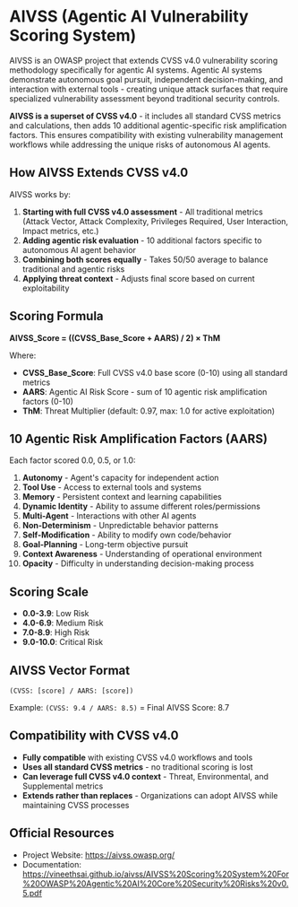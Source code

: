 # AIVSS (Agentic AI Vulnerability Scoring System)

AIVSS is an OWASP project that extends CVSS v4.0 vulnerability scoring methodology specifically for agentic AI systems. Agentic AI systems demonstrate autonomous goal pursuit, independent decision-making, and interaction with external tools - creating unique attack surfaces that require specialized vulnerability assessment beyond traditional security controls. 

**AIVSS is a superset of CVSS v4.0** - it includes all standard CVSS metrics and calculations, then adds 10 additional agentic-specific risk amplification factors. This ensures compatibility with existing vulnerability management workflows while addressing the unique risks of autonomous AI agents.

## How AIVSS Extends CVSS v4.0

AIVSS works by:
1. **Starting with full CVSS v4.0 assessment** - All traditional metrics (Attack Vector, Attack Complexity, Privileges Required, User Interaction, Impact metrics, etc.)
2. **Adding agentic risk evaluation** - 10 additional factors specific to autonomous AI agent behavior
3. **Combining both scores equally** - Takes 50/50 average to balance traditional and agentic risks
4. **Applying threat context** - Adjusts final score based on current exploitability

## Scoring Formula

**AIVSS_Score = ((CVSS_Base_Score + AARS) / 2) × ThM**

Where:
- **CVSS_Base_Score**: Full CVSS v4.0 base score (0-10) using all standard metrics
- **AARS**: Agentic AI Risk Score - sum of 10 agentic risk amplification factors (0-10)
- **ThM**: Threat Multiplier (default: 0.97, max: 1.0 for active exploitation)

## 10 Agentic Risk Amplification Factors (AARS)

Each factor scored 0.0, 0.5, or 1.0:

1. **Autonomy** - Agent's capacity for independent action
2. **Tool Use** - Access to external tools and systems
3. **Memory** - Persistent context and learning capabilities
4. **Dynamic Identity** - Ability to assume different roles/permissions
5. **Multi-Agent** - Interactions with other AI agents
6. **Non-Determinism** - Unpredictable behavior patterns
7. **Self-Modification** - Ability to modify own code/behavior
8. **Goal-Planning** - Long-term objective pursuit
9. **Context Awareness** - Understanding of operational environment
10. **Opacity** - Difficulty in understanding decision-making process

## Scoring Scale

- **0.0-3.9**: Low Risk
- **4.0-6.9**: Medium Risk  
- **7.0-8.9**: High Risk
- **9.0-10.0**: Critical Risk

## AIVSS Vector Format

`(CVSS: [score] / AARS: [score])`

Example: `(CVSS: 9.4 / AARS: 8.5)` = Final AIVSS Score: 8.7

## Compatibility with CVSS v4.0

- **Fully compatible** with existing CVSS v4.0 workflows and tools
- **Uses all standard CVSS metrics** - no traditional scoring is lost
- **Can leverage full CVSS v4.0 context** - Threat, Environmental, and Supplemental metrics
- **Extends rather than replaces** - Organizations can adopt AIVSS while maintaining CVSS processes

## Official Resources

- Project Website: https://aivss.owasp.org/
- Documentation: https://vineethsai.github.io/aivss/AIVSS%20Scoring%20System%20For%20OWASP%20Agentic%20AI%20Core%20Security%20Risks%20v0.5.pdf